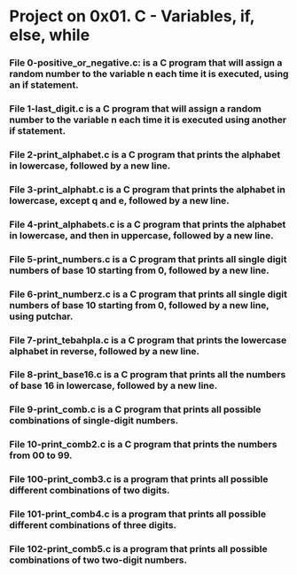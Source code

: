 <h1>Project on 0x01. C - Variables, if, else, while</h1>
<h3>File 0-positive_or_negative.c: is a C program that will assign a random number to the variable n each time it is executed, using an if statement.</h3>
<h3>File 1-last_digit.c is a C program that will assign a random number to the variable n each time it is executed using another if statement.</h3>
<h3>File 2-print_alphabet.c is a C program that prints the alphabet in lowercase, followed by a new line.</h3>
<h3>File 3-print_alphabt.c is a C program that prints the alphabet in lowercase, except q and e, followed by a new line.</h3>
<h3>File 4-print_alphabets.c is a C program that prints the alphabet in lowercase, and then in uppercase, followed by a new line.</h3>
<h3>File 5-print_numbers.c is a C program that prints all single digit numbers of base 10 starting from 0, followed by a new line.</h3>
<h3>File 6-print_numberz.c is a C program that prints all single digit numbers of base 10 starting from 0, followed by a new line, using putchar.</h3>
<h3>File 7-print_tebahpla.c is a C program that prints the lowercase alphabet in reverse, followed by a new line.</h3>
<h3>File 8-print_base16.c is a C program that prints all the numbers of base 16 in lowercase, followed by a new line.</h3>
<h3>File 9-print_comb.c is a C program that prints all possible combinations of single-digit numbers.</h3>
<h3>File 10-print_comb2.c is a C program that prints the numbers from 00 to 99.</h3>
<h3>File 100-print_comb3.c is a program that prints all possible different combinations of two digits.</h3>
<h3>File 101-print_comb4.c is a program that prints all possible different combinations of three digits.</h3>
<h3>File 102-print_comb5.c is a program that prints all possible combinations of two two-digit numbers.</h3>
